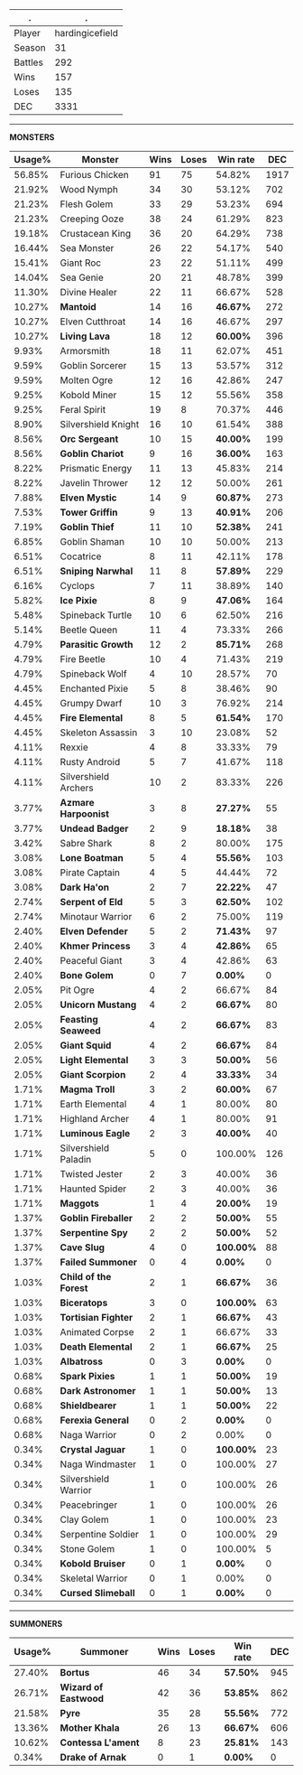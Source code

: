 .|.
|-|-
Player|hardingicefield
Season|31
Battles|292
Wins|157
Loses|135
DEC|3331

---
**MONSTERS**

Usage%|Monster|Wins|Loses|Win rate|DEC|
-|-|-|-|-|-|
56.85%|Furious Chicken|91|75|54.82%|1917|
21.92%|Wood Nymph|34|30|53.12%|702|
21.23%|Flesh Golem|33|29|53.23%|694|
21.23%|Creeping Ooze|38|24|61.29%|823|
19.18%|Crustacean King|36|20|64.29%|738|
16.44%|Sea Monster|26|22|54.17%|540|
15.41%|Giant Roc|23|22|51.11%|499|
14.04%|Sea Genie|20|21|48.78%|399|
11.30%|Divine Healer|22|11|66.67%|528|
10.27%|**Mantoid**|14|16|**46.67%**|272|
10.27%|Elven Cutthroat|14|16|46.67%|297|
10.27%|**Living Lava**|18|12|**60.00%**|396|
9.93%|Armorsmith|18|11|62.07%|451|
9.59%|Goblin Sorcerer|15|13|53.57%|312|
9.59%|Molten Ogre|12|16|42.86%|247|
9.25%|Kobold Miner|15|12|55.56%|358|
9.25%|Feral Spirit|19|8|70.37%|446|
8.90%|Silvershield Knight|16|10|61.54%|388|
8.56%|**Orc Sergeant**|10|15|**40.00%**|199|
8.56%|**Goblin Chariot**|9|16|**36.00%**|163|
8.22%|Prismatic Energy|11|13|45.83%|214|
8.22%|Javelin Thrower|12|12|50.00%|261|
7.88%|**Elven Mystic**|14|9|**60.87%**|273|
7.53%|**Tower Griffin**|9|13|**40.91%**|206|
7.19%|**Goblin Thief**|11|10|**52.38%**|241|
6.85%|Goblin Shaman|10|10|50.00%|213|
6.51%|Cocatrice|8|11|42.11%|178|
6.51%|**Sniping Narwhal**|11|8|**57.89%**|229|
6.16%|Cyclops|7|11|38.89%|140|
5.82%|**Ice Pixie**|8|9|**47.06%**|164|
5.48%|Spineback Turtle|10|6|62.50%|216|
5.14%|Beetle Queen|11|4|73.33%|266|
4.79%|**Parasitic Growth**|12|2|**85.71%**|268|
4.79%|Fire Beetle|10|4|71.43%|219|
4.79%|Spineback Wolf|4|10|28.57%|70|
4.45%|Enchanted Pixie|5|8|38.46%|90|
4.45%|Grumpy Dwarf|10|3|76.92%|214|
4.45%|**Fire Elemental**|8|5|**61.54%**|170|
4.45%|Skeleton Assassin|3|10|23.08%|52|
4.11%|Rexxie|4|8|33.33%|79|
4.11%|Rusty Android|5|7|41.67%|118|
4.11%|Silvershield Archers|10|2|83.33%|226|
3.77%|**Azmare Harpoonist**|3|8|**27.27%**|55|
3.77%|**Undead Badger**|2|9|**18.18%**|38|
3.42%|Sabre Shark|8|2|80.00%|175|
3.08%|**Lone Boatman**|5|4|**55.56%**|103|
3.08%|Pirate Captain|4|5|44.44%|72|
3.08%|**Dark Ha'on**|2|7|**22.22%**|47|
2.74%|**Serpent of Eld**|5|3|**62.50%**|102|
2.74%|Minotaur Warrior|6|2|75.00%|119|
2.40%|**Elven Defender**|5|2|**71.43%**|97|
2.40%|**Khmer Princess**|3|4|**42.86%**|65|
2.40%|Peaceful Giant|3|4|42.86%|63|
2.40%|**Bone Golem**|0|7|**0.00%**|0|
2.05%|Pit Ogre|4|2|66.67%|84|
2.05%|**Unicorn Mustang**|4|2|**66.67%**|80|
2.05%|**Feasting Seaweed**|4|2|**66.67%**|83|
2.05%|**Giant Squid**|4|2|**66.67%**|84|
2.05%|**Light Elemental**|3|3|**50.00%**|56|
2.05%|**Giant Scorpion**|2|4|**33.33%**|34|
1.71%|**Magma Troll**|3|2|**60.00%**|67|
1.71%|Earth Elemental|4|1|80.00%|80|
1.71%|Highland Archer|4|1|80.00%|91|
1.71%|**Luminous Eagle**|2|3|**40.00%**|40|
1.71%|Silvershield Paladin|5|0|100.00%|126|
1.71%|Twisted Jester|2|3|40.00%|36|
1.71%|Haunted Spider|2|3|40.00%|36|
1.71%|**Maggots**|1|4|**20.00%**|19|
1.37%|**Goblin Fireballer**|2|2|**50.00%**|55|
1.37%|**Serpentine Spy**|2|2|**50.00%**|52|
1.37%|**Cave Slug**|4|0|**100.00%**|88|
1.37%|**Failed Summoner**|0|4|**0.00%**|0|
1.03%|**Child of the Forest**|2|1|**66.67%**|36|
1.03%|**Biceratops**|3|0|**100.00%**|63|
1.03%|**Tortisian Fighter**|2|1|**66.67%**|43|
1.03%|Animated Corpse|2|1|66.67%|33|
1.03%|**Death Elemental**|2|1|**66.67%**|25|
1.03%|**Albatross**|0|3|**0.00%**|0|
0.68%|**Spark Pixies**|1|1|**50.00%**|19|
0.68%|**Dark Astronomer**|1|1|**50.00%**|13|
0.68%|**Shieldbearer**|1|1|**50.00%**|22|
0.68%|**Ferexia General**|0|2|**0.00%**|0|
0.68%|Naga Warrior|0|2|0.00%|0|
0.34%|**Crystal Jaguar**|1|0|**100.00%**|23|
0.34%|Naga Windmaster|1|0|100.00%|27|
0.34%|Silvershield Warrior|1|0|100.00%|26|
0.34%|Peacebringer|1|0|100.00%|26|
0.34%|Clay Golem|1|0|100.00%|23|
0.34%|Serpentine Soldier|1|0|100.00%|29|
0.34%|Stone Golem|1|0|100.00%|5|
0.34%|**Kobold Bruiser**|0|1|**0.00%**|0|
0.34%|Skeletal Warrior|0|1|0.00%|0|
0.34%|**Cursed Slimeball**|0|1|**0.00%**|0|

---
**SUMMONERS**

Usage%|Summoner|Wins|Loses|Win rate|DEC|
-|-|-|-|-|-|
27.40%|**Bortus**|46|34|**57.50%**|945|
26.71%|**Wizard of Eastwood**|42|36|**53.85%**|862|
21.58%|**Pyre**|35|28|**55.56%**|772|
13.36%|**Mother Khala**|26|13|**66.67%**|606|
10.62%|**Contessa L'ament**|8|23|**25.81%**|143|
0.34%|**Drake of Arnak**|0|1|**0.00%**|0|
